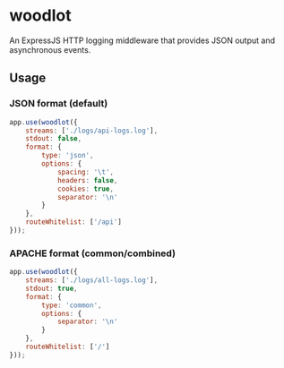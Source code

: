 # woodlot
An ExpressJS HTTP logging middleware that provides JSON output and asynchronous events.

## Usage 

### JSON format (default)

```javascript
app.use(woodlot({
    streams: ['./logs/api-logs.log'],
    stdout: false,
	format: {
        type: 'json',
        options: {
            spacing: '\t',
            headers: false,
            cookies: true,
            separator: '\n'
        }
	},
    routeWhitelist: ['/api']
}));
```

### APACHE format (common/combined)

```javascript
app.use(woodlot({
    streams: ['./logs/all-logs.log'],
    stdout: true,
	format: {
        type: 'common',
        options: {
            separator: '\n'
        }
	},
    routeWhitelist: ['/']
}));
```
